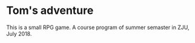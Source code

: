 # Tom's adventure

This is a small RPG game. A course program of summer semaster in ZJU, July 2018.
